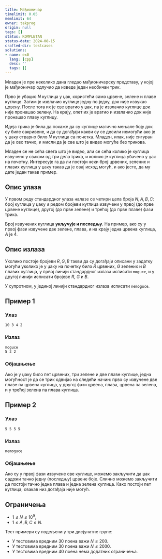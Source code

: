 ```yaml
---
title: Мађионичар
timelimit: 0.05
memlimit: 64
owner: takprog
origin: null
tags: []
status: KOMPLETAN
status-date: 2024-08-15
crafted-dir: testcases
solutions:
- name: ex0
  lang: [cpp]
  desc: ''
  tags: []
---
```


Младен је пре неколико дана гледао мађионичарску представу, у којој је
мађионичар одлучио да изведе један необичан трик. 

Прво је убацио $N$ куглица у џак, користећи само црвене, зелене и
плаве куглице. Затим је извлачио куглице једну по једну, док није
извукао црвену. После тога их је све вратио у џак, па је извлачио
куглице док није пронашао зелену. На крају, опет их је вратио и
извлачио док није пронашао плаву куглицу.

Идеја трика је била да покаже да су куглице магично мењале боју док су
биле сакривене, и да су догађаји какви су се десили немогући ако је у
џаку стварно било $N$ куглица са почетка. Младен, ипак, није сигуран
да је ово тачно, и мисли да је све што је видео могуће без трикова.

Младен се не сећа свега што је видео, али се сећа колико је куглица
извучено у сваком од три дела трика, и колико је куглица убачено у џак
на почетку. Интересује га да ли постоји неки број црвених, зелених и
плавих куглица у џаку такав да је овај исход могућ, и ако јесте, да му
дате један такав пример.

## Опис улаза

У првом реду стандардног улаза налазе се четири цела броја $N, A, B,
C$: број куглица у џаку и редом бројеви куглица извучени у првој (до
прве црвене куглице), другој (до прве зелене) и трећој (до прве плаве)
фази трика.

Број извучених куглица **укључује и последњу**. На пример, ако су у
првој фази извучене две зелене, плава, и на крају једна црвена
куглица, $A$ је $4$.

## Опис излаза

Уколико постоје бројеви $R, G, B$ такви да су догађаји описани у
задатку могући уколико је у џаку на почетку било $R$ црвених, $G$
зелених и $B$ плавих куглица, у првој линији стандардног излаза
исписати `moguce`, и у другој линији исписати бројеве $R$, $G$ и $B$.

У супротном, у јединој линији стандардног излаза исписати `nemoguce`.

## Пример 1

### Улаз
```
10 3 4 2
```

### Излаз
```
moguce
5 3 2
```

### Објашњење
Ако је у џаку било пет црвених, три зелене и две плаве куглице, једна
могућност је да се трик одвијао на следећи начин: прво су извучене две
плаве па црвена куглица, у другој фази црвена, плава, црвена па
зелена, и у трећој зелена па плава куглица.

## Пример 2

### Улаз
```
5 5 5 5
```

### Излаз
```
nemoguce
```

### Објашњење
Ако су у првој фази извучене све куглице, можемо закључити да џак
садржи тачно једну (последњу) црвене боје. Слично можемо закључити да
постоји тачно једна плава и једна зелена куглица. Како постоји пет
куглица, овакав низ догађаја није могућ.


## Ограничења

- $1 \leq N \leq 10^9$,
- $1 \leq A, B, C \leq N$.

Тест примери су подељени у три дисјунктне групе:

- У тестовима вредним 30 поена важи $N \leq 200$.
- У тестовима вредним 30 поена важи $N \leq 2000$.
- У тестовима вредним 40 поена нема додатних ограничења.


